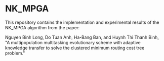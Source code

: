 # NK_MPGA

This repository contains the implementation and experimental results of the NK_MPGA algorithm from the paper:

Nguyen Binh Long, Do Tuan Anh, Ha-Bang Ban, and Huynh Thi Thanh Binh, "A multipopulation multitasking evolutionary scheme with adaptive
knowledge transfer to solve the clustered minimum routing cost tree problem."
